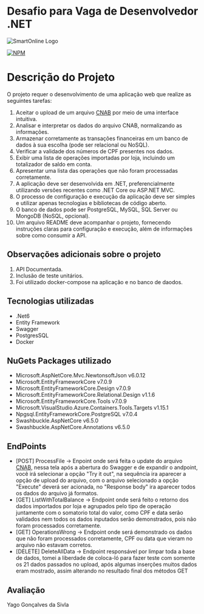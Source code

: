 # Desafio para Vaga de Desenvolvedor .NET
![SmartOnline Logo](https://www.smartonline.app/logo.a3cd84b4d14610f7.png)

[![NPM](https://img.shields.io/npm/l/react)](https://github.com/YGSilva/Iniflex/blob/master/LICENCE) 

# Descrição do Projeto

O projeto requer o desenvolvimento de uma aplicação web que realize as seguintes tarefas:

1. Aceitar o upload de um arquivo [CNAB](https://github.com/YGSilva/smartOnlineDesafio/blob/master/CNAB.txt) por meio de uma interface intuitiva.
2. Analisar e interpretar os dados do arquivo CNAB, normalizando as informações.
3. Armazenar corretamente as transações financeiras em um banco de dados à sua escolha (pode ser relacional ou NoSQL).
4. Verificar a validade dos números de CPF presentes nos dados.
5. Exibir uma lista de operações importadas por loja, incluindo um totalizador de saldo em conta.
6. Apresentar uma lista das operações que não foram processadas corretamente.
7. A aplicação deve ser desenvolvida em .NET, preferencialmente utilizando versões recentes como .NET Core ou ASP.NET MVC.
8. O processo de configuração e execução da aplicação deve ser simples e utilizar apenas tecnologias e bibliotecas de código aberto.
9. O banco de dados pode ser PostgreSQL, MySQL, SQL Server ou MongoDB (NoSQL, opcional).
10. Um arquivo README deve acompanhar o projeto, fornecendo instruções claras para configuração e execução, além de informações sobre como consumir a API.

## Observações adicionais sobre o projeto

1. API Documentada.
2. Inclusão de teste unitários.
3. Foi utilizado docker-compose na aplicação e no banco de daodos.

## Tecnologias utilizadas
- .Net6
- Entity Framework
- Swagger
- PostgresSQL
- Docker

## NuGets Packages utilizado
- Microsoft.AspNetCore.Mvc.NewtonsoftJson v6.0.12
- Microsoft.EntityFrameworkCore v7.0.9
- Microsoft.EntityFrameworkCore.Design v7.0.9
- Microsoft.EntityFrameworkCore.Relational.Design v1.1.6
- Microsoft.EntityFrameworkCore.Tools v7.0.9
- Microsoft.VisualStudio.Azure.Containers.Tools.Targets v1.15.1
- Npgsql.EntityFrameworkCore.PostgreSQL v7.0.4
- Swashbuckle.AspNetCore v6.5.0
- Swashbuckle.AspNetCore.Annotations v6.5.0

## EndPoints
- [POST] ProcessFile -> Enpoint onde será feita o update do arquivo [CNAB](https://github.com/YGSilva/smartOnlineDesafio/blob/master/CNAB.txt), nessa tela após a abertura do Swagger e de expandir o andpoint, você irá selecionar a opção "Try it out", na sequência ira aparecer a opção de upload do arquivo, com o arquivo selecionado a opção "Execute" deverá ser acionada, no "Response body" ira aparecer todos os dados do arquivo já formatos.
- [GET] ListWithTotalBalance -> Endpoint onde será feito o retorno dos dados importados por loja e agrupados pelo tipo de operação juntamente com o somatorio total do valor, como CPF e data serão validados nem todos os dados inputados serão demonstrados, pois não foram processados corretamente.
- [GET] OperationsWrong -> Endpoint onde será demonstrado os dados que não foram processados corretamente, CPF ou data que vieram no arquivo não estavam corretos.
- [DELETE] DeleteAllData -> Endpoint responsável por limpar toda a base de dados, tomei a liberdade de coloca-ló para fazer teste com somente os 21 dados passados no upload, após algumas inserções muitos dados eram mostrado, assim alterando no resultado final dos métodos GET
## Avaliação
Yago Gonçalves da Sivla
